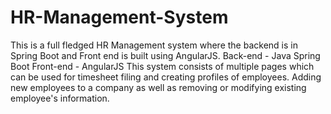 # HR-Management-System
This is a full fledged HR Management system where the backend is in Spring Boot and Front end is built using AngularJS.
Back-end - Java Spring Boot
Front-end - AngularJS
This system consists of multiple pages which can be used for timesheet filing and creating profiles of employees.
Adding new employees to a company as well as removing or modifying existing employee's information. 
